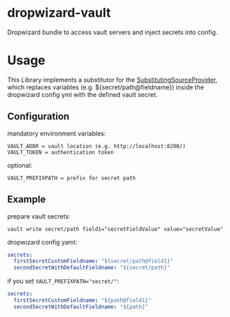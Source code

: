 # dropwizard-vault
Dropwizard bundle to access vault servers and inject secrets into config.

# Usage
This Library implements a substitutor for the [SubstitutingSourceProvider](http://www.dropwizard.io/1.0.2/docs/manual/core.html#environment-variables), which replaces variables (e.g. ${secret/path@fieldname}) inside the dropwizard config yml with the defined vault secret.

## Configuration
mandatory environment variables:
```
VAULT_ADDR = vault location (e.g. http://localhost:8200/)
VAULT_TOKEN = authentication token
```

optional:
```
VAULT_PREFIXPATH = prefix for secret path
```

## Example
prepare vault secrets:
```shell
vault write secret/path field1="secretFieldValue" value="secretValue"
```
dropwizard config yaml:
```yaml
secrets:
  firstSecretCustomFieldname: "${secret/path@field1}"
  secondSecretWithDefaultFieldname: "${secret/path}"
```
if you set ``VAULT_PREFIXPATH="secret/"``:
```yaml
secrets:
  firstSecretCustomFieldname: "${path@field1}"
  secondSecretWithDefaultFieldname: "${path}"
```
